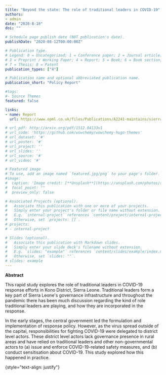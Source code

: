 ```yaml
---
title: "Beyond the state: The role of traditional leaders in COVID-19"
authors:
- admin
date: "2020-8-10"
doi: ""

# Schedule page publish date (NOT publication's date).
publishDate: "2020-08-12T00:00:00Z"

# Publication type.
# Legend: 0 = Uncategorized; 1 = Conference paper; 2 = Journal article;
# 3 = Preprint / Working Paper; 4 = Report; 5 = Book; 6 = Book section;
# 7 = Thesis; 8 = Patent
publication_types: ["4"]

# Publication name and optional abbreviated publication name.
publication_short: "Policy Report"

#tags:
#- Source Themes
featured: false

links:
- name: Report
  url: https://www.opml.co.uk/files/Publications/A2241-maintains/sierra-leone-the-role-of-traditional-leaders-final.pdf?noredirect=1

# url_pdf: http://arxiv.org/pdf/1512.04133v1
# url_code: 'https://github.com/wowchemy/wowchemy-hugo-themes'
# url_dataset: '#'
# url_poster: '#'
# url_project: ''
# url_slides: ''
# url_source: '#'
# url_video: '#'

# Featured image
# To use, add an image named `featured.jpg/png` to your page's folder. 
#image:
#  caption: 'Image credit: [**Unsplash**](https://unsplash.com/photos/s9CC2SKySJM)'
#  focal_point: ""
#  preview_only: false

# Associated Projects (optional).
#   Associate this publication with one or more of your projects.
#   Simply enter your project's folder or file name without extension.
#   E.g. `internal-project` references `content/project/internal-project/index.md`.
#   Otherwise, set `projects: []`.
# projects:
# - internal-project

# Slides (optional).
#   Associate this publication with Markdown slides.
#   Simply enter your slide deck's filename without extension.
#   E.g. `slides: "example"` references `content/slides/example/index.md`.
#   Otherwise, set `slides: ""`.
# slides: example
---
```


**Abstract** 

This rapid study explores the role of traditional leaders in COVID-19 response efforts in Kono District, Sierra Leone. Traditional leaders form a key part of Sierra Leone's governance infrastructure and throughout the pandemic there has been much discussion regarding the kind of role traditional leaders are playing, and how they are incorporated in the response. 

In the early stages, the central government led the formulation and implementation of response policy. However, as the virus spread outside of the capital, responsibilities for fighting COVID-19 were delegated to district level actors. These district level actors lack governance presence in rural areas and have relied on traditional leaders and other non-governmental actors to (a) issue and enforce COVID-19-related safety measures, and (b) conduct sensitisation about COVID-19. This study explored how this happened in practice.


{style="text-align: justify"}